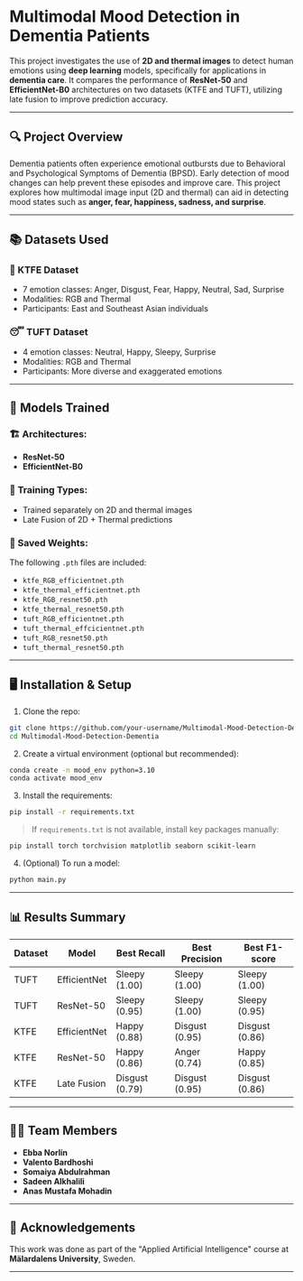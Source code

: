 # Multimodal Mood Detection in Dementia Patients

This project investigates the use of **2D and thermal images** to detect human emotions using **deep learning** models, specifically for applications in **dementia care**. It compares the performance of **ResNet-50** and **EfficientNet-B0** architectures on two datasets (KTFE and TUFT), utilizing late fusion to improve prediction accuracy.

---

## 🔍 Project Overview

Dementia patients often experience emotional outbursts due to Behavioral and Psychological Symptoms of Dementia (BPSD). Early detection of mood changes can help prevent these episodes and improve care. This project explores how multimodal image input (2D and thermal) can aid in detecting mood states such as **anger, fear, happiness, sadness, and surprise**.

---

## 📚 Datasets Used

### 🧠 KTFE Dataset
- 7 emotion classes: Anger, Disgust, Fear, Happy, Neutral, Sad, Surprise
- Modalities: RGB and Thermal
- Participants: East and Southeast Asian individuals

### 😴 TUFT Dataset
- 4 emotion classes: Neutral, Happy, Sleepy, Surprise
- Modalities: RGB and Thermal
- Participants: More diverse and exaggerated emotions

---

## 🧠 Models Trained

### 🏗️ Architectures:
- **ResNet-50**
- **EfficientNet-B0**

### 🧪 Training Types:
- Trained separately on 2D and thermal images
- Late Fusion of 2D + Thermal predictions

### 🎯 Saved Weights:
The following `.pth` files are included:

- `ktfe_RGB_efficientnet.pth`
- `ktfe_thermal_efficientnet.pth`
- `ktfe_RGB_resnet50.pth`
- `ktfe_thermal_resnet50.pth`
- `tuft_RGB_efficientnet.pth`
- `tuft_thermal_effcicientnet.pth`
- `tuft_RGB_resnet50.pth`
- `tuft_thermal_resnet50.pth`

---

## 🖥️ Installation & Setup

1. Clone the repo:

```bash
git clone https://github.com/your-username/Multimodal-Mood-Detection-Dementia.git
cd Multimodal-Mood-Detection-Dementia
```

2. Create a virtual environment (optional but recommended):

```bash
conda create -n mood_env python=3.10
conda activate mood_env
```

3. Install the requirements:

```bash
pip install -r requirements.txt
```

> If `requirements.txt` is not available, install key packages manually:
```bash
pip install torch torchvision matplotlib seaborn scikit-learn
```

4. (Optional) To run a model:

```bash
python main.py
```

---

## 📊 Results Summary

| Dataset | Model        | Best Recall        | Best Precision     | Best F1-score       |
|---------|--------------|--------------------|--------------------|---------------------|
| TUFT    | EfficientNet | Sleepy (1.00)       | Sleepy (1.00)       | Sleepy (1.00)        |
| TUFT    | ResNet-50    | Sleepy (0.95)       | Sleepy (1.00)       | Sleepy (0.95)        |
| KTFE    | EfficientNet | Happy (0.88)        | Disgust (0.95)      | Disgust (0.86)       |
| KTFE    | ResNet-50    | Happy (0.86)        | Anger (0.74)        | Happy (0.85)         |
| KTFE    | Late Fusion  | Disgust (0.79)      | Disgust (0.95)      | Disgust (0.86)       |

---

## 👨‍💻 Team Members

- **Ebba Norlin** 
- **Valento Bardhoshi** 
- **Somaiya Abdulrahman**
- **Sadeen Alkhalili**
- **Anas Mustafa Mohadin**


---

## 🤝 Acknowledgements

This work was done as part of the "Applied Artificial Intelligence" course at **Mälardalens University**, Sweden.

---

